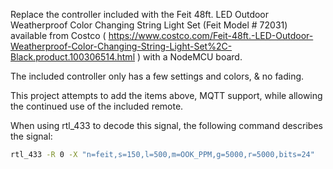 Replace the controller included with the Feit 48ft. LED Outdoor Weatherproof Color Changing String Light Set (Feit Model # 72031) available from Costco ( https://www.costco.com/Feit-48ft.-LED-Outdoor-Weatherproof-Color-Changing-String-Light-Set%2C-Black.product.100306514.html ) with a NodeMCU board.

The included controller only has a few settings and colors, & no fading.

This project attempts to add the items above, MQTT support, while allowing the continued use of the included remote.

When using rtl_433 to decode this signal, the following command describes the signal:
```bash
rtl_433 -R 0 -X "n=feit,s=150,l=500,m=OOK_PPM,g=5000,r=5000,bits=24"
```
